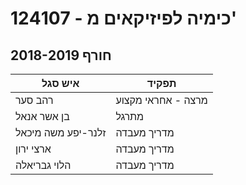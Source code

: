 # 124107 - כימיה לפיזיקאים מ'

## חורף 2018-2019

| איש סגל | תפקיד |
| ---- | ---- |
| רהב סער | מרצה - אחראי מקצוע |
| בן אשר אנאל | מתרגל |
| זלנר-יפע משה מיכאל | מדריך מעבדה |
| ארצי ירון | מדריך מעבדה |
| הלוי גבריאלה | מדריך מעבדה |

